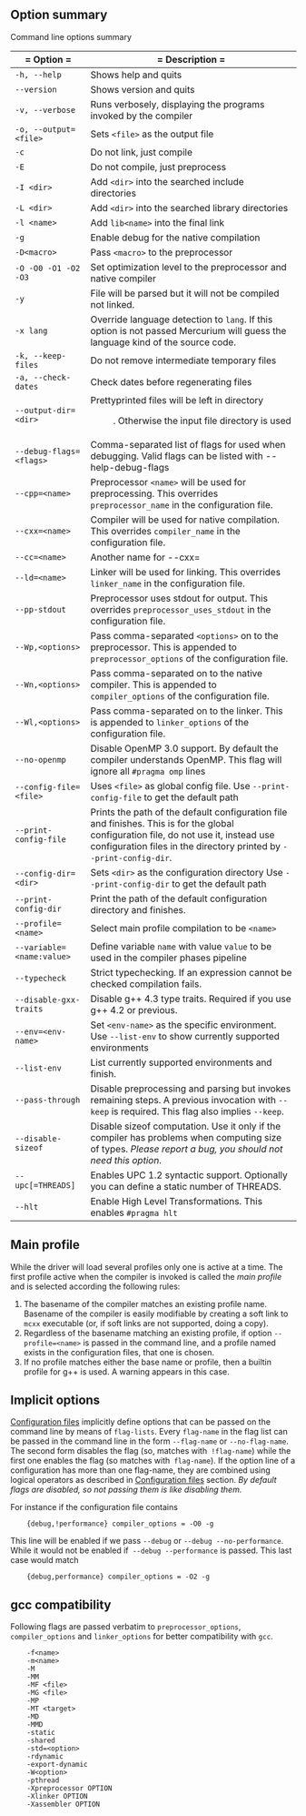 ## Option summary
Command line options summary

|= Option =|= Description =|
|----------|---------------|
| `-h, --help` | Shows help and quits |
| `--version` | Shows version and quits |
| `-v, --verbose` | Runs verbosely, displaying the programs invoked by the compiler |
| `-o, --output=<file>` | Sets `<file>` as the output file |
| `-c` | Do not link, just compile |
| `-E` | Do not compile, just preprocess |
| `-I <dir>` | Add `<dir>` into the searched include directories |
| `-L <dir>` | Add `<dir>` into the searched library directories |
| `-l <name>` | Add `lib<name>` into the final link |
| `-g` | Enable debug for the native compilation |
| `-D<macro>` | Pass `<macro>` to the preprocessor |
| `-O -O0 -O1 -O2 -O3` | Set optimization level to the preprocessor and native compiler |
| `-y` | File will be parsed but it will not be compiled not linked. |
| `-x lang` | Override language detection to `lang`. If this option is not passed Mercurium will guess the language kind of the source code. |
| `-k, --keep-files` | Do not remove intermediate temporary files |
| `-a, --check-dates` | Check dates before regenerating files |
| `--output-dir=<dir>` | Prettyprinted files will be left in directory <dir>. Otherwise the input file directory is used |
| `--debug-flags=<flags>` | Comma-separated list of flags for used when debugging. Valid flags can be listed with --help-debug-flags |
| `--cpp=<name>` | Preprocessor `<name>` will be used for preprocessing. This overrides `preprocessor_name` in the configuration file. |
| `--cxx=<name>` | Compiler <name> will be used for native compilation. This overrides `compiler_name` in the configuration file. |
| `--cc=<name>` | Another name for --cxx=<name> |
| `--ld=<name>` | Linker <name> will be used for linking. This overrides `linker_name` in the configuration file. |
| `--pp-stdout` | Preprocessor uses stdout for output. This overrides `preprocessor_uses_stdout` in the configuration file. |
| `--Wp,<options>` | Pass comma-separated `<options>` on to the preprocessor. This is appended to `preprocessor_options` of the configuration file. |
| `--Wn,<options>` | Pass comma-separated <options> on to the native compiler. This is appended to `compiler_options` of the configuration file. |
| `--Wl,<options>` | Pass comma-separated <options> on to the linker. This is appended to `linker_options` of the configuration file. |
| `--no-openmp` | Disable OpenMP 3.0 support. By default the compiler understands OpenMP. This flag will ignore all `#pragma omp` lines |
| `--config-file=<file>` | Uses `<file>` as global config file.  Use `--print-config-file` to get the default path |
| `--print-config-file` | Prints the path of the default configuration file and  finishes. This is for the global configuration file, do not use it,  instead use configuration files in the directory printed by `--print-config-dir`. |
| `--config-dir=<dir>` | Sets `<dir>` as the configuration directory Use `--print-config-dir` to get the default path |
| `--print-config-dir` | Print the path of the default configuration directory and finishes. |
| `--profile=<name>` | Select main profile compilation to be `<name>` |
| `--variable=<name:value>` | Define variable `name` with value `value` to be used in the compiler phases pipeline |
| `--typecheck` | Strict typechecking. If an expression cannot be checked compilation fails. |
| `--disable-gxx-traits` | Disable g++ 4.3 type traits. Required if you use g++ 4.2 or previous. |
| `--env=<env-name>` | Set `<env-name>` as the specific environment. Use `--list-env` to show currently supported environments |
| `--list-env` | List currently supported environments and finish. |
| `--pass-through` | Disable preprocessing and parsing but invokes remaining steps. A previous invocation with `--keep` is required.  This flag also implies `--keep`. |
| `--disable-sizeof` | Disable sizeof computation. Use it only if the compiler has problems when computing size of types. *Please report a bug, you should not need this option*. |
| `--upc[=THREADS]` | Enables UPC 1.2 syntactic support.  Optionally you can define a static number of THREADS. |
| `--hlt` | Enable High Level Transformations. This enables `#pragma hlt` |

## Main profile
While the driver will load several profiles only one is active at a  time. The first profile active when the compiler is invoked is called  the _main profile_ and is selected according the following rules:

 1. The basename of the compiler matches an existing profile name.  Basename of the compiler is easily modifiable by creating a soft link to  `mcxx` executable (or, if soft links are not supported, doing a copy).
 1. Regardless of the basename matching an existing profile, if option `--profile=<name>` is passed in the command line, and a profile named <name> exists in the configuration files, that one is chosen.
 1. If no profile matches either the base name or profile, then a builtin profile for g++ is used. A warning appears in this case.

## Implicit options
[Configuration files](../UserManual/ConfigFiles) implicitly define options that can be passed on the command line by means of `flag-lists`. Every `flag-name` in the flag list can be passed in the command line in the form `--flag-name` or `--no-flag-name`. The second form disables the flag (so, matches with` !flag-name`) while the first one enables the flag (so matches with` flag-name`). If the option line of a configuration has more than one flag-name, they are combined using logical operators as described in [Configuration files](../UserManual/ConfigFiles) section. *By default flags are disabled, so not passing them is like disabling them.*

For instance if the configuration file contains


        {debug,!performance} compiler_options = -O0 -g
        
This line will be enabled if we pass `--debug` or `--debug --no-performance`. While it would not be enabled if` --debug --performance` is passed. This last case would match


        {debug,performance} compiler_options = -O2 -g
        
## gcc compatibility
Following flags are passed verbatim to `preprocessor_options`, `compiler_options` and `linker_options` for better compatibility with `gcc`.


        -f<name>
        -m<name>
        -M
        -MM
        -MF <file>
        -MG <file>
        -MP
        -MT <target>
        -MD
        -MMD
        -static
        -shared
        -std=<option>
        -rdynamic
        -export-dynamic
        -W<option>
        -pthread
        -Xpreprocessor OPTION
        -Xlinker OPTION
        -Xassembler OPTION